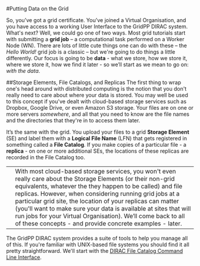 #Putting Data on the Grid

So, you’ve got a grid certificate.
You’ve joined a Virtual Organisation,
and you have access to a working User Interface to
the GridPP DIRAC system.
What's next?
Well, we could go one of two ways.
Most grid tutorials start with submitting a **grid job** – a
computational task performed on a Worker Node (WN).
There are lots of little cute things one can do with
these – the _Hello World!_ grid job is a classic – but
we're going to do things a little differently.
Our focus is going to be **data** - what we store,
how we store it, where we store it, how we find it later - so
we’ll start as we mean to go on: _with the data_.

##Storage Elements, File Catalogs, and Replicas
The first thing to wrap one's head around with distributed computing
is the notion that you don't really need to care about where your data
is stored.
You may well be used to this concept if you've dealt with
cloud-based storage services such as Dropbox, Google Drive,
or even Amazon S3 storage.
Your files are on one or more servers _somewhere_,
and all that you need to know are the file names and the directories
that they're in to access them later.

It’s the same with the grid. You upload your files to a grid
**Storage Element** (SE) and label them with a
**Logical File Name** (LFN) that gets registered in
something called a **File Catalog**.
If you make copies of a particular file - a **replica** - on one
or more additional SEs, the locations of these replicas are recorded
in the File Catalog too.

<table>
<tr>
<td align='center'><i class="fa fa-info-circle" style='font-size:3em'></i></td>
<td>
With most cloud-based storage services,
you won't even really care about the Storage Elements
(or their non-grid equivalents, whatever the they happen to be called)
and file replicas.
However, when considering running grid jobs at a particular grid site,
the location of your replicas can matter
(you'll want to make sure your data is available at sites that will run jobs
for your Virtual Organisation).
We’ll come back to all of these concepts - and provide concrete
examples - later.
</td>
</tr>
</table>

The GridPP DIRAC system provides a suite of tools to help you
manage all of this.
If you're familiar with UNIX-based file systems you should find it
all pretty straightforward.
We'll start with the
[DIRAC File Catalog Command Line Interface](dirac-dfc-cli.md).
